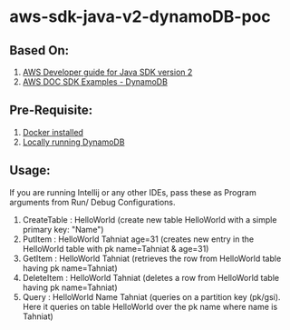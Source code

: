 # aws-sdk-java-v2-dynamoDB-poc

## Based On:

1. [AWS Developer guide for Java SDK version 2](https://docs.aws.amazon.com/sdk-for-java/v2/developer-guide/examples-dynamodb.html)
2. [AWS DOC SDK Examples - DynamoDB](https://github.com/awsdocs/aws-doc-sdk-examples/tree/master/javav2/example_code/dynamodb/src/main/java/com/example/dynamodb)

## Pre-Requisite:

1. [Docker installed](https://www.docker.com/)
2. [Locally running DynamoDB](https://github.com/instructure/dynamo-local-admin-docker)

## Usage:

If you are running Intellij or any other IDEs, pass these as Program arguments from Run/ Debug Configurations.
1. CreateTable : HelloWorld (create new table HelloWorld with a simple primary key: "Name")
2. PutItem : HelloWorld Tahniat age=31 (creates new entry in the HelloWorld table with pk name=Tahniat & age=31)
3. GetItem : HelloWorld Tahniat (retrieves the row from HelloWorld table having pk name=Tahniat)
4. DeleteItem : HelloWorld Tahniat (deletes a row from HelloWorld table having pk name=Tahniat)
5. Query : HelloWorld Name Tahniat (queries on a partition key (pk/gsi). Here it queries on table HelloWorld over the pk name where name is Tahniat)
